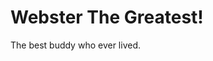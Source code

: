 <!DOCTYPE html>
<html>
  <link rel="stylesheet" type="text/css" href="webster.css"/>
  <div class="main">
  <h1>Webster The Greatest!</h1>
  <p>The best buddy who ever lived.</p>
</div>
<body>
</body>
</html>
